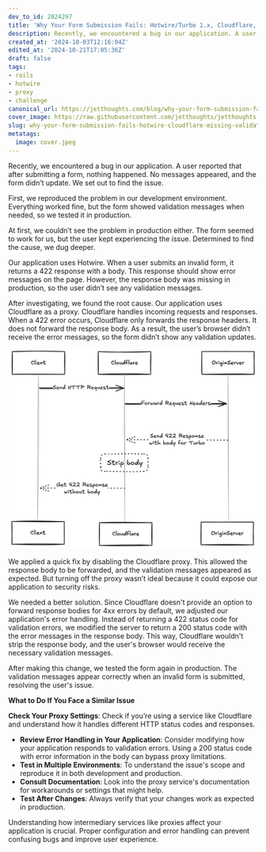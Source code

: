 ```yaml
---
dev_to_id: 2024297
title: 'Why Your Form Submission Fails: Hotwire/Turbo 1.x, Cloudflare, and Missing Validation Messages'
description: Recently, we encountered a bug in our application. A user reported that after submitting a form,...
created_at: '2024-10-03T12:16:04Z'
edited_at: '2024-10-21T17:05:36Z'
draft: false
tags:
- rails
- hotwire
- proxy
- challenge
canonical_url: https://jetthoughts.com/blog/why-your-form-submission-fails-hotwire-cloudflare-missing-validation-messages-rails/
cover_image: https://raw.githubusercontent.com/jetthoughts/jetthoughts.github.io/master/content/blog/why-your-form-submission-fails-hotwire-cloudflare-missing-validation-messages-rails/cover.jpeg
slug: why-your-form-submission-fails-hotwire-cloudflare-missing-validation-messages-rails
metatags:
  image: cover.jpeg
---
```

Recently, we encountered a bug in our application. A user reported that after submitting a form, nothing happened. No messages appeared, and the form didn’t update. We set out to find the issue.

First, we reproduced the problem in our development environment. Everything worked fine, but the form showed validation messages when needed, so we tested it in production.

At first, we couldn’t see the problem in production either. The form seemed to work for us, but the user kept experiencing the issue. Determined to find the cause, we dug deeper.

Our application uses Hotwire. When a user submits an invalid form, it returns a 422 response with a body. This response should show error messages on the page. However, the response body was missing in production, so the user didn’t see any validation messages.

After investigating, we found the root cause. Our application uses Cloudflare as a proxy. Cloudflare handles incoming requests and responses. When a 422 error occurs, Cloudflare only forwards the response headers. It does not forward the response body. As a result, the user’s browser didn’t receive the error messages, so the form didn’t show any validation updates.

![cloudflare proxy](file_0.png)

We applied a quick fix by disabling the Cloudflare proxy. This allowed the response body to be forwarded, and the validation messages appeared as expected. But turning off the proxy wasn’t ideal because it could expose our application to security risks.

We needed a better solution. Since Cloudflare doesn't provide an option to forward response bodies for 4xx errors by default, we adjusted our application's error handling. Instead of returning a 422 status code for validation errors, we modified the server to return a 200 status code with the error messages in the response body. This way, Cloudflare wouldn't strip the response body, and the user's browser would receive the necessary validation messages.

After making this change, we tested the form again in production. The validation messages appear correctly when an invalid form is submitted, resolving the user's issue.

**What to Do If You Face a Similar Issue**

**Check Your Proxy Settings**: Check if you’re using a service like Cloudflare and understand how it handles different HTTP status codes and responses.
- **Review Error Handling in Your Application**: Consider modifying how your application responds to validation errors. Using a 200 status code with error information in the body can bypass proxy limitations.
- **Test in Multiple Environments**: To understand the issue's scope and reproduce it in both development and production.
- **Consult Documentation**: Look into the proxy service's documentation for workarounds or settings that might help.
- **Test After Changes**: Always verify that your changes work as expected in production.

Understanding how intermediary services like proxies affect your application is crucial. Proper configuration and error handling can prevent confusing bugs and improve user experience.
